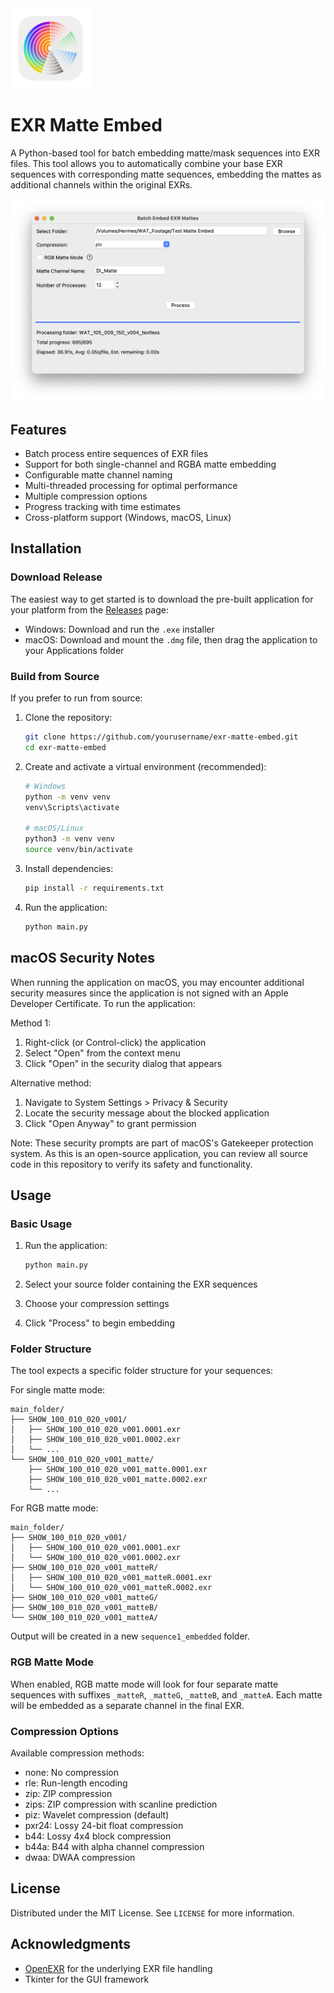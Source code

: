 <img src="images/icon.png" alt="EXR Matte Embed Logo" width="128" height="128">

# EXR Matte Embed

A Python-based tool for batch embedding matte/mask sequences into EXR files. This tool allows you to automatically combine your base EXR sequences with corresponding matte sequences, embedding the mattes as additional channels within the original EXRs.

![EXR Matte Embed Interface](images/screenshot.png)

## Features

- Batch process entire sequences of EXR files
- Support for both single-channel and RGBA matte embedding
- Configurable matte channel naming
- Multi-threaded processing for optimal performance
- Multiple compression options
- Progress tracking with time estimates
- Cross-platform support (Windows, macOS, Linux)

## Installation

### Download Release
The easiest way to get started is to download the pre-built application for your platform from the [Releases](https://github.com/yourusername/exr-matte-embed/releases) page:
- Windows: Download and run the `.exe` installer
- macOS: Download and mount the `.dmg` file, then drag the application to your Applications folder

### Build from Source
If you prefer to run from source:

1. Clone the repository:
   ```bash
   git clone https://github.com/yourusername/exr-matte-embed.git
   cd exr-matte-embed
   ```

2. Create and activate a virtual environment (recommended):
   ```bash
   # Windows
   python -m venv venv
   venv\Scripts\activate

   # macOS/Linux
   python3 -m venv venv
   source venv/bin/activate
   ```

3. Install dependencies:
   ```bash
   pip install -r requirements.txt
   ```

4. Run the application:
   ```bash
   python main.py
   ```

## macOS Security Notes

When running the application on macOS, you may encounter additional security measures since the application is not signed with an Apple Developer Certificate. To run the application:

Method 1:
1. Right-click (or Control-click) the application
2. Select "Open" from the context menu
3. Click "Open" in the security dialog that appears

Alternative method:
1. Navigate to System Settings > Privacy & Security
2. Locate the security message about the blocked application
3. Click "Open Anyway" to grant permission

Note: These security prompts are part of macOS's Gatekeeper protection system. As this is an open-source application, you can review all source code in this repository to verify its safety and functionality.

## Usage

### Basic Usage

1. Run the application:
   ```bash
   python main.py
   ```

2. Select your source folder containing the EXR sequences
3. Choose your compression settings
4. Click "Process" to begin embedding

### Folder Structure

The tool expects a specific folder structure for your sequences:

For single matte mode:
```
main_folder/
├── SHOW_100_010_020_v001/
│   ├── SHOW_100_010_020_v001.0001.exr
│   ├── SHOW_100_010_020_v001.0002.exr
│   └── ...
└── SHOW_100_010_020_v001_matte/
    ├── SHOW_100_010_020_v001_matte.0001.exr
    ├── SHOW_100_010_020_v001_matte.0002.exr
    └── ...
```

For RGB matte mode:
```
main_folder/
├── SHOW_100_010_020_v001/
│   ├── SHOW_100_010_020_v001.0001.exr
│   └── SHOW_100_010_020_v001.0002.exr
├── SHOW_100_010_020_v001_matteR/
│   ├── SHOW_100_010_020_v001_matteR.0001.exr
│   └── SHOW_100_010_020_v001_matteR.0002.exr
├── SHOW_100_010_020_v001_matteG/
├── SHOW_100_010_020_v001_matteB/
└── SHOW_100_010_020_v001_matteA/
```

Output will be created in a new `sequence1_embedded` folder.

### RGB Matte Mode

When enabled, RGB matte mode will look for four separate matte sequences with suffixes `_matteR`, `_matteG`, `_matteB`, and `_matteA`. Each matte will be embedded as a separate channel in the final EXR.

### Compression Options

Available compression methods:
- none: No compression
- rle: Run-length encoding
- zip: ZIP compression
- zips: ZIP compression with scanline prediction
- piz: Wavelet compression (default)
- pxr24: Lossy 24-bit float compression
- b44: Lossy 4x4 block compression
- b44a: B44 with alpha channel compression
- dwaa: DWAA compression

## License

Distributed under the MIT License. See `LICENSE` for more information.

## Acknowledgments

- [OpenEXR](https://github.com/AcademySoftwareFoundation/openexr) for the underlying EXR file handling
- Tkinter for the GUI framework